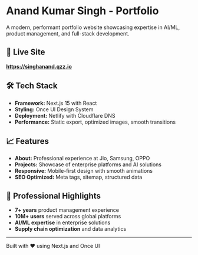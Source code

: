 # Anand Kumar Singh - Portfolio

A modern, performant portfolio website showcasing expertise in AI/ML, product management, and full-stack development.

## 🚀 Live Site
**https://singhanand.qzz.io**

## 🛠 Tech Stack
- **Framework:** Next.js 15 with React
- **Styling:** Once UI Design System
- **Deployment:** Netlify with Cloudflare DNS
- **Performance:** Static export, optimized images, smooth transitions

## 📈 Features
- **About:** Professional experience at Jio, Samsung, OPPO
- **Projects:** Showcase of enterprise platforms and AI solutions
- **Responsive:** Mobile-first design with smooth animations
- **SEO Optimized:** Meta tags, sitemap, structured data

## 💼 Professional Highlights
- **7+ years** product management experience
- **10M+ users** served across global platforms
- **AI/ML expertise** in enterprise solutions
- **Supply chain optimization** and data analytics

---
Built with ❤️ using Next.js and Once UI
